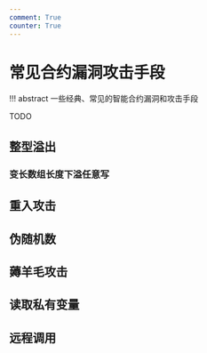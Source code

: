 ```yaml
---
comment: True
counter: True
---
```


# 常见合约漏洞攻击手段

!!! abstract
    一些经典、常见的智能合约漏洞和攻击手段

TODO

## 整型溢出


### 变长数组长度下溢任意写


## 重入攻击


## 伪随机数


## 薅羊毛攻击


## 读取私有变量


## 远程调用

